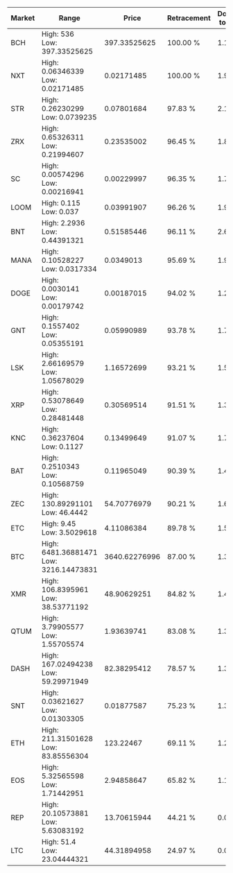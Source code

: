 | Market | Range | Price| Retracement | Doubles to 50% |
| --- | --- | --- | --- | --- |
| BCH | High: 536<br />Low: 397.33525625 | 397.33525625 | 100.00 % | 1.17 |
| NXT | High: 0.06346339<br />Low: 0.02171485 | 0.02171485 | 100.00 % | 1.96 |
| STR | High: 0.26230299<br />Low: 0.0739235 | 0.07801684 | 97.83 % | 2.15 |
| ZRX | High: 0.65326311<br />Low: 0.21994607 | 0.23535002 | 96.45 % | 1.86 |
| SC | High: 0.00574296<br />Low: 0.00216941 | 0.00229997 | 96.35 % | 1.72 |
| LOOM | High: 0.115<br />Low: 0.037 | 0.03991907 | 96.26 % | 1.90 |
| BNT | High: 2.2936<br />Low: 0.44391321 | 0.51585446 | 96.11 % | 2.65 |
| MANA | High: 0.10528227<br />Low: 0.0317334 | 0.0349013 | 95.69 % | 1.96 |
| DOGE | High: 0.0030141<br />Low: 0.00179742 | 0.00187015 | 94.02 % | 1.29 |
| GNT | High: 0.1557402<br />Low: 0.05355191 | 0.05990989 | 93.78 % | 1.75 |
| LSK | High: 2.66169579<br />Low: 1.05678029 | 1.16572699 | 93.21 % | 1.59 |
| XRP | High: 0.53078649<br />Low: 0.28481448 | 0.30569514 | 91.51 % | 1.33 |
| KNC | High: 0.36237604<br />Low: 0.1127 | 0.13499649 | 91.07 % | 1.76 |
| BAT | High: 0.2510343<br />Low: 0.10568759 | 0.11965049 | 90.39 % | 1.49 |
| ZEC | High: 130.89291101<br />Low: 46.4442 | 54.70776979 | 90.21 % | 1.62 |
| ETC | High: 9.45<br />Low: 3.5029618 | 4.11086384 | 89.78 % | 1.58 |
| BTC | High: 6481.36881471<br />Low: 3216.14473831 | 3640.62276996 | 87.00 % | 1.33 |
| XMR | High: 106.8395961<br />Low: 38.53771192 | 48.90629251 | 84.82 % | 1.49 |
| QTUM | High: 3.79905577<br />Low: 1.55705574 | 1.93639741 | 83.08 % | 1.38 |
| DASH | High: 167.02494238<br />Low: 59.29971949 | 82.38295412 | 78.57 % | 1.37 |
| SNT | High: 0.03621627<br />Low: 0.01303305 | 0.01877587 | 75.23 % | 1.31 |
| ETH | High: 211.31501628<br />Low: 83.85556304 | 123.22467 | 69.11 % | 1.20 |
| EOS | High: 5.32565598<br />Low: 1.71442951 | 2.94858647 | 65.82 % | 1.19 |
| REP | High: 20.10573881<br />Low: 5.63083192 | 13.70615944 | 44.21 % | 0.00 |
| LTC | High: 51.4<br />Low: 23.04444321 | 44.31894958 | 24.97 % | 0.00 |
